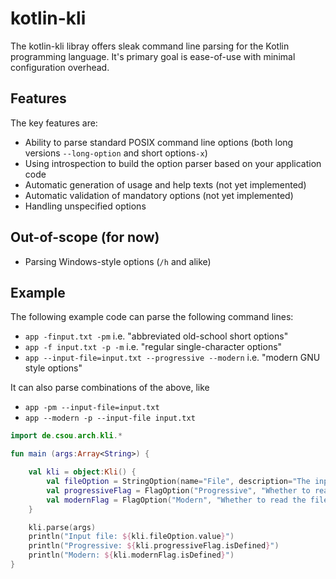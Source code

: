 # kotlin-kli
The kotlin-kli libray offers sleak command line parsing for the Kotlin programming language. It's primary goal is ease-of-use with minimal configuration overhead.

## Features

The key features are:
* Ability to parse standard POSIX command line options
  (both long versions `--long-option` and short options`-x`)
* Using introspection to build the option parser based on your application code
* Automatic generation of  usage and help texts (not yet implemented)
* Automatic validation of mandatory options (not yet implemented)
* Handling unspecified options

## Out-of-scope (for now)

* Parsing Windows-style options (`/h` and alike)

## Example

The following example code can parse the following command lines:
* `app -finput.txt -pm` i.e. "abbreviated old-school short options"
* `app -f input.txt -p -m` i.e. "regular single-character options"
* `app --input-file=input.txt --progressive --modern` i.e. "modern GNU style options"

It can also parse combinations of the above, like
* `app -pm --input-file=input.txt`
* `app --modern -p --input-file input.txt`

```kotlin
import de.csou.arch.kli.*

fun main (args:Array<String>) {

    val kli = object:Kli() {
        val fileOption = StringOption(name="File", description="The input file to read.", shortId='f', longId="input-file")
        val progressiveFlag = FlagOption("Progressive", "Whether to read the file in progressive mode", 'p', "progressive")
        val modernFlag = FlagOption("Modern", "Whether to read the file in modern mode.", 'm', "modern")
    }

    kli.parse(args)
    println("Input file: ${kli.fileOption.value}")
    println("Progressive: ${kli.progressiveFlag.isDefined}")
    println("Modern: ${kli.modernFlag.isDefined}")
}
```
